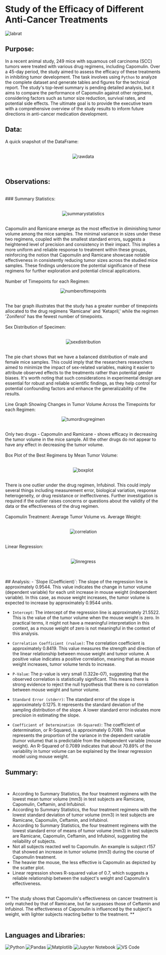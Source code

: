 # Study of the Efficacy of Different Anti-Cancer Treatments
![labrat](https://criver.widen.net/content/tphknpjpnk/jpeg/RM-001678.jpeg?w=640&keep=c&crop=yes&color=cccccc&quality=80&u=fwtil1)

## Purpose:

In a recent animal study, 249 mice with squamous cell carcinoma (SCC) tumors were treated with various drug regimens, including Capomulin. Over a 45-day period, the study aimed to assess the efficacy of these treatments in inhibiting tumor development. The task involves using `Python` to analyze the complete dataset and generate tables and figures for the technical report. The study's top-level summary is pending detailed analysis, but it aims to compare the performance of Capomulin against other regimens, considering factors such as tumor size reduction, survival rates, and potential side effects. The ultimate goal is to provide the executive team with a comprehensive overview of the study results to inform future directions in anti-cancer medication development.


## Data:

A quick snapshot of the DataFrame:
</br></br>
<p align="center">
  <img src="https://github.com/ericyang91/Study_of_the_Efficacy_of_Different_Anti-Cancer_Treatments/blob/main/Images/rawdata.png" alt="rawdata"/>
</p>
</br>

## Observations:
</br>
### Summary Statistics:
</br>
</br>
<p align="center">
  <img src="https://github.com/ericyang91/Study_of_the_Efficacy_of_Different_Anti-Cancer_Treatments/blob/main/Images/summarystatistics.png" alt="summarystatistics"/>
</p>
</br>
Capomulin and Ramicane emerge as the most effective in diminishing tumor volume among the mice samples. The minimal variance in sizes under these two regimens, coupled with the smallest standard errors, suggests a heightened level of precision and consistency in their impact. This implies a more uniform and reliable response to treatment within these groups, reinforcing the notion that Capomulin and Ramicane showcase notable effectiveness in consistently reducing tumor sizes across the studied mice samples. These findings underscore the potential significance of these regimens for further exploration and potential clinical applications.
</br>
</br>
Number of Timepoints for each Regimen:
</br>
<p align="center">
  <img src="https://github.com/ericyang91/Study_of_the_Efficacy_of_Different_Anti-Cancer_Treatments/blob/main/Images/numberoftimepoints.png" alt="numberoftimepoints"/>
</p>
</br>
The bar graph illustrates that the study has a greater number of timepoints allocated to the drug regimens 'Ramicane' and 'Ketapril,' while the regimen 'Zoniferol' has the fewest number of timepoints.
</br>
</br>
Sex Distribution of Specimen:
</br>
</br>
<p align="center">
  <img src="https://github.com/ericyang91/Study_of_the_Efficacy_of_Different_Anti-Cancer_Treatments/blob/main/Images/sexdistribution.png" alt="sexdistribution"/>
</p>
</br>
The pie chart shows that we have a balanced distribution of male and female mice samples. This could imply that the researchers researchers aimed to minimize the impact of sex-related variables, making it easier to attribute observed effects to the treatments rather than potential gender biases. It's worth noting that such considerations in experimental design are essential for robust and reliable scientific findings, as they help control for potential confounding factors and enhance the generalizability of the results.
</br>
</br>
Line Graph Showing Changes in Tumor Volume Across the Timepoints for each Regimen:
</br>
<p align="center">
  <img src="https://github.com/ericyang91/Study_of_the_Efficacy_of_Different_Anti-Cancer_Treatments/blob/main/Images/tumordrugregimen.png" alt="tumordrugregimen"/>
</p>
</br>
Only two drugs - Capomulin and Ramicane - shows efficacy in decreasing the tumor volume in the mice sample. All the other drugs do not appear to have any effect in decreasing the tumor volume.
</br>
</br>
Box Plot of the Best Regimens by Mean Tumor Volume:
</br>
</br>
<p align="center">
  <img src="https://github.com/ericyang91/Study_of_the_Efficacy_of_Different_Anti-Cancer_Treatments/blob/main/Images/boxplot.png" alt="boxplot"/>
</p>
</br>
There is one outlier under the drug regimen, Infubinol. This could imply several things including measurement error, biological variation, response heterogeneity, or drug resistance or ineffectivenes. Further investigation is required if the outlier raises concerns or questions about the validity of the data or the effectiveness of the drug regimen.
</br>
</br>
Capomulin Treatment: Average Tumor Volume vs. Average Weight:
</br>
</br>
<p align="center">
  <img src="https://github.com/ericyang91/Study_of_the_Efficacy_of_Different_Anti-Cancer_Treatments/blob/main/Images/corr.png" alt="correlation"/>
</p>
</br>
Linear Regression:
</br>
</br>
<p align="center">
  <img src="https://github.com/ericyang91/Study_of_the_Efficacy_of_Different_Anti-Cancer_Treatments/blob/main/Images/linregress.png" alt="linregress"/>
</p>
</br>
</br>
## Analysis:
- `Slope (Coefficient)`: The slope of the regression line is approximately 0.9544. This value indicates the change in tumor volume (dependent variable) for each unit increase in mouse weight (independent variable). In this case, as mouse weight increases, the tumor volume is expected to increase by approximately 0.9544 units.

- `Intercept`: The intercept of the regression line is approximately 21.5522. This is the value of the tumor volume when the mouse weight is zero. In practical terms, it might not have a meaningful interpretation in this context, as a mouse weight of zero is not meaningful in the context of this analysis.

- `Correlation Coefficient (rvalue)`: The correlation coefficient is approximately 0.8419. This value measures the strength and direction of the linear relationship between mouse weight and tumor volume. A positive value indicates a positive correlation, meaning that as mouse weight increases, tumor volume tends to increase.

- `P-Value`: The p-value is very small (1.322e-07), suggesting that the observed correlation is statistically significant. This means there is strong evidence to reject the null hypothesis that there is no correlation between mouse weight and tumor volume.

- `Standard Error (stderr)`: The standard error of the slope is approximately 0.1275. It represents the standard deviation of the sampling distribution of the slope. A lower standard error indicates more precision in estimating the slope.

- `Coefficient of Determination (R-Squared)`: The coefficient of determination, or R-Squared, is approximately 0.7089. This value represents the proportion of the variance in the dependent variable (tumor volume) that is predictable from the independent variable (mouse weight). An R-Squared of 0.7089 indicates that about 70.89% of the variability in tumor volume can be explained by the linear regression model using mouse weight.



## Summary:
</br>

- According to Summary Statistics, the four treatment regimens with the lowest mean tumor volume (mm3) in test subjects are Ramicane, Capomulin, Ceftamin, and Infubinol.
- According to Summary Statistics, the four treatment regimens with the lowest standard deviation of tumor volume (mm3) in test subjects are Ramicane, Capomulin, Ceftamin, and Infubinol.
- According to Summary Statistics, the four treatment regimens with the lowest standard error of means of tumor volume (mm3) in test subjects are Ramicane, Capomulin, Ceftamin, and Infubinol, suggesting the reliability of subjects.
- Not all subjects reacted well to Capomulin. An example is subject r157 that showed an increase in tumor volume (mm3) during the course of Capomulin treatment.
- The heavier the mouse, the less effective is Capomulin as depicted by the scatter plot.
- Linear regression shows R-squared value of 0.7, which suggests a reliable relationship between the subject's weight and Capomulin's effectiveness.
</br>
** The study shows that Capomulin's effectiveness on cancer treatment is only matched by that of Ramicane, but far surpasses those of Ceftamin and Infubinol. The effectiveness of Capomulin is influenced by the subject's weight, with lighter subjects reacting better to the treatment. **

</br>
</br>

## Languages and Libraries:
![Python](https://img.shields.io/badge/Python-3776AB?style=flat&logo=python&logoColor=white)
![Pandas](https://img.shields.io/badge/pandas-150458?style=flat&logo=pandas&logoColor=white)
![Matplotlib](https://img.shields.io/badge/matplotlib-3776AB?style=flat&logo=matplotlib&logoColor=white)
![Jupyter Notebook](https://img.shields.io/badge/Jupyter-3776AB?style=flat&logo=jupyter&logoColor=white)
![VS Code](https://img.shields.io/badge/Visual_Studio_Code-007ACC?style=flat&logo=visual-studio-code&logoColor=white)
